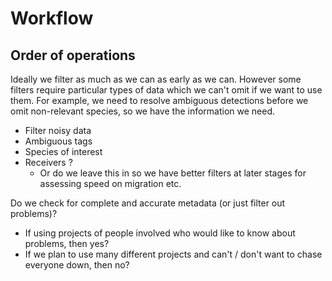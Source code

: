 # Workflow

## Order of operations

Ideally we filter as much as we can as early as we can.
However some filters require particular types of data which we can't omit if we want to use them.
For example, we need to resolve ambiguous detections before we omit non-relevant species, so we have
the information we need.

- Filter noisy data
- Ambiguous tags
- Species of interest
- Receivers ?
  - Or do we leave this in so we have better filters at later stages for assessing speed on migration etc.
  
Do we check for complete and accurate metadata (or just filter out problems)?
- If using projects of people involved who would like to know about problems, then yes?
- If we plan to use many different projects and can't / don't want to chase everyone down, then no?

